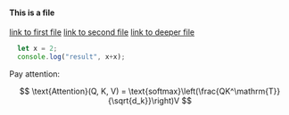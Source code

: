 #### This is a file

[link to first file](./file)
[link to second file](./file2)
[link to deeper file](./deeper/file)

```typescript
  let x = 2;
  console.log("result", x+x);
```

Pay attention:

$$ \text{Attention}(Q, K, V) = \text{softmax}\left(\frac{QK^\mathrm{T}}{\sqrt{d_k}}\right)V $$
